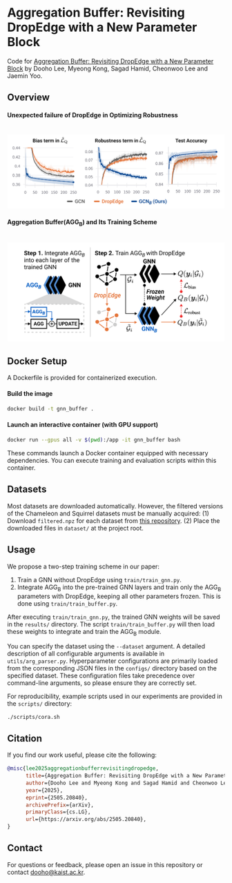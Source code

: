 # Aggregation Buffer: Revisiting DropEdge with a New Parameter Block

Code for [Aggregation Buffer: Revisiting DropEdge with a New Parameter Block](https://arxiv.org/abs/2505.20840) by Dooho Lee, Myeong Kong, Sagad Hamid, Cheonwoo Lee and Jaemin Yoo.

## Overview

#### Unexpected failure of DropEdge in Optimizing Robustness

<p align="center">
  <br />
  <img src="imgs/robustness_optimization.png" width="800">
  <br />
</p>

#### Aggregation Buffer(AGG<sub>B</sub>) and Its Training Scheme

<p align="center">
  <br />
  <img src="imgs/framework.png" width="720">
  <br />
</p>

## Docker Setup

A Dockerfile is provided for containerized execution.

#### Build the image

```bash
docker build -t gnn_buffer .
```

#### Launch an interactive container (with GPU support)

```bash
docker run --gpus all -v $(pwd):/app -it gnn_buffer bash
```

These commands launch a Docker container equipped with necessary dependencies. You can execute training and evaluation scripts within this container.

## Datasets

Most datasets are downloaded automatically. However, the filtered versions of the Chameleon and Squirrel datasets must be manually acquired: (1) Download `filtered.npz` for each dataset from [this repository](https://github.com/yandex-research/heterophilous-graphs/tree/main/data). (2) Place the downloaded files in `dataset/` at the project root.

## Usage

We propose a two-step training scheme in our paper:

1. Train a GNN without DropEdge using `train/train_gnn.py`.
2. Integrate AGG<sub>B</sub> into the pre-trained GNN layers and train only the AGG<sub>B</sub> parameters with DropEdge, keeping all other parameters frozen. This is done using `train/train_buffer.py`.

After executing `train/train_gnn.py`, the trained GNN weights will be saved in the `results/` directory. The script `train/train_buffer.py` will then load these weights to integrate and train the AGG<sub>B</sub> module.

You can specify the dataset using the `--dataset` argument. A detailed description of all configurable arguments is available in `utils/arg_parser.py`. Hyperparameter configurations are primarily loaded from the corresponding JSON files in the `configs/` directory based on the specified dataset. These configuration files take precedence over command-line arguments, so please ensure they are correctly set.

For reproducibility, example scripts used in our experiments are provided in the `scripts/` directory:

```
./scripts/cora.sh
```

## Citation

If you find our work useful, please cite the following:

```BibTeX
@misc{lee2025aggregationbufferrevisitingdropedge,
      title={Aggregation Buffer: Revisiting DropEdge with a New Parameter Block},
      author={Dooho Lee and Myeong Kong and Sagad Hamid and Cheonwoo Lee and Jaemin Yoo},
      year={2025},
      eprint={2505.20840},
      archivePrefix={arXiv},
      primaryClass={cs.LG},
      url={https://arxiv.org/abs/2505.20840},
}
```

## Contact

For questions or feedback, please open an issue in this repository or contact dooho@kaist.ac.kr.
